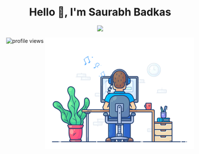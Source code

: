 <h1 align="center">Hello 👋, I'm Saurabh Badkas</h1>
<p align="center">
  <a href="https://github.com/DenverCoder1/readme-typing-svg"><img src="https://readme-typing-svg.herokuapp.com?font=Time+New+Roman&color=cyan&size=25&center=true&vCenter=true&width=600&height=100&lines=I+Am+a+Passionate+Software+Engineer(SWE);Master's+in+Business+Analytics;University+of+Maryland,+College+Park;Self-taught+Developer;Solving+problems+through+code;Love+to+learn+new+technologies..<3;Technology+Enthusiast"></a>
</p>
<img align="right" alt="coding" width="400" src="https://raw.githubusercontent.com/SupianIDz/SupianIDz/main/coding.gif">
<img src="https://komarev.com/ghpvc/?username=SaurabhBadkas&color=blue" alt="profile views"/>

